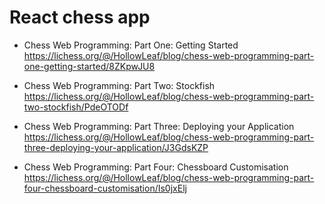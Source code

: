 
# React chess app


- Chess Web Programming: Part One: Getting Started
https://lichess.org/@/HollowLeaf/blog/chess-web-programming-part-one-getting-started/8ZKpwJU8

- Chess Web Programming: Part Two: Stockfish
https://lichess.org/@/HollowLeaf/blog/chess-web-programming-part-two-stockfish/PdeOTODf

- Chess Web Programming: Part Three: Deploying your Application
https://lichess.org/@/HollowLeaf/blog/chess-web-programming-part-three-deploying-your-application/J3GdsKZP

- Chess Web Programming: Part Four: Chessboard Customisation
https://lichess.org/@/HollowLeaf/blog/chess-web-programming-part-four-chessboard-customisation/Is0jxElj